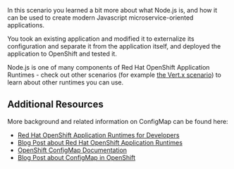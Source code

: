 In this scenario you learned a bit more about what Node.js is, and how it can be used to create
modern Javascript microservice-oriented applications.

You took an existing application and modified it to externalize its configuration and separate
it from the application itself, and deployed the application to OpenShift and tested it.

Node.js is one of many components of Red Hat OpenShift Application Runtimes - check out other
scenarios (for example [the Vert.x scenario](https://learn.openshift.com)) to learn about other
runtimes you can use.

## Additional Resources

More background and related information on ConfigMap can be found here:

* [Red Hat OpenShift Application Runtimes for Developers](https://developers.redhat.com/rhoar)
* [Blog Post about Red Hat OpenShift Application Runtimes](https://developers.redhat.com/rhoar)
* [OpenShift ConfigMap Documentation](https://docs.openshift.org/latest/dev_guide/configmaps.html)
* [Blog Post about ConfigMap in OpenShift](https://blog.openshift.com/configuring-your-application-part-1/)

